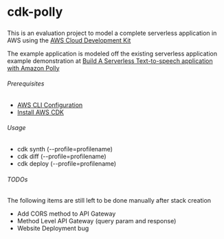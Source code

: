 # cdk-polly

##### 
This is an evaluation project to model a complete serverless application in AWS using the [AWS Cloud Development Kit](https://github.com/awslabs/aws-cdk)

The example application is modeled off the existing serverless application example demonstration at [Build A Serverless Text-to-speech application with Amazon Polly](https://aws.amazon.com/blogs/machine-learning/build-your-own-text-to-speech-applications-with-amazon-polly)

###### Prerequisites
* [AWS CLI Configuration](https://docs.aws.amazon.com/cli/latest/userguide/cli-chap-getting-started.html)
* [Install AWS CDK](https://awslabs.github.io/aws-cdk/getting-started.html)
 
###### Usage
* cdk synth (--profile=profilename)
* cdk diff (--profile=profilename)
* cdk deploy (--profile=profilename)

###### TODOs
The following items are still left to be done manually after stack creation
* Add CORS method to API Gateway 
* Method Level API Gateway (query param and response)
* Website Deployment bug